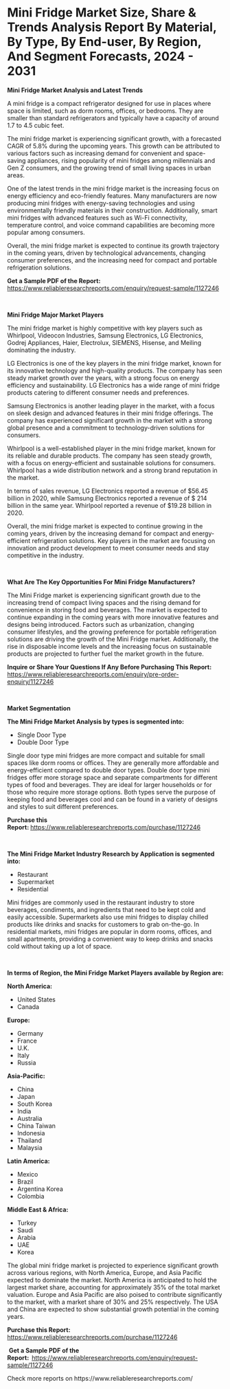 <p><h1>Mini Fridge Market Size, Share & Trends Analysis Report By Material, By Type, By End-user, By Region, And Segment Forecasts, 2024 - 2031</h1></p><p><strong>Mini Fridge Market Analysis and Latest Trends</strong></p>
<p><p>A mini fridge is a compact refrigerator designed for use in places where space is limited, such as dorm rooms, offices, or bedrooms. They are smaller than standard refrigerators and typically have a capacity of around 1.7 to 4.5 cubic feet.</p><p>The mini fridge market is experiencing significant growth, with a forecasted CAGR of 5.8% during the upcoming years. This growth can be attributed to various factors such as increasing demand for convenient and space-saving appliances, rising popularity of mini fridges among millennials and Gen Z consumers, and the growing trend of small living spaces in urban areas.</p><p>One of the latest trends in the mini fridge market is the increasing focus on energy efficiency and eco-friendly features. Many manufacturers are now producing mini fridges with energy-saving technologies and using environmentally friendly materials in their construction. Additionally, smart mini fridges with advanced features such as Wi-Fi connectivity, temperature control, and voice command capabilities are becoming more popular among consumers.</p><p>Overall, the mini fridge market is expected to continue its growth trajectory in the coming years, driven by technological advancements, changing consumer preferences, and the increasing need for compact and portable refrigeration solutions.</p></p>
<p><strong>Get a Sample PDF of the Report:&nbsp;</strong> <a href="https://www.reliableresearchreports.com/enquiry/request-sample/1127246">https://www.reliableresearchreports.com/enquiry/request-sample/1127246</a></p>
<p>&nbsp;</p>
<p><strong>Mini Fridge Major Market Players</strong></p>
<p><p>The mini fridge market is highly competitive with key players such as Whirlpool, Videocon Industries, Samsung Electronics, LG Electronics, Godrej Appliances, Haier, Electrolux, SIEMENS, Hisense, and Meiling dominating the industry.</p><p>LG Electronics is one of the key players in the mini fridge market, known for its innovative technology and high-quality products. The company has seen steady market growth over the years, with a strong focus on energy efficiency and sustainability. LG Electronics has a wide range of mini fridge products catering to different consumer needs and preferences.</p><p>Samsung Electronics is another leading player in the market, with a focus on sleek design and advanced features in their mini fridge offerings. The company has experienced significant growth in the market with a strong global presence and a commitment to technology-driven solutions for consumers.</p><p>Whirlpool is a well-established player in the mini fridge market, known for its reliable and durable products. The company has seen steady growth, with a focus on energy-efficient and sustainable solutions for consumers. Whirlpool has a wide distribution network and a strong brand reputation in the market.</p><p>In terms of sales revenue, LG Electronics reported a revenue of $56.45 billion in 2020, while Samsung Electronics reported a revenue of $ 214 billion in the same year. Whirlpool reported a revenue of $19.28 billion in 2020.</p><p>Overall, the mini fridge market is expected to continue growing in the coming years, driven by the increasing demand for compact and energy-efficient refrigeration solutions. Key players in the market are focusing on innovation and product development to meet consumer needs and stay competitive in the industry.</p></p>
<p>&nbsp;</p>
<p><strong>What Are The Key Opportunities For Mini Fridge Manufacturers?</strong></p>
<p><p>The Mini Fridge market is experiencing significant growth due to the increasing trend of compact living spaces and the rising demand for convenience in storing food and beverages. The market is expected to continue expanding in the coming years with more innovative features and designs being introduced. Factors such as urbanization, changing consumer lifestyles, and the growing preference for portable refrigeration solutions are driving the growth of the Mini Fridge market. Additionally, the rise in disposable income levels and the increasing focus on sustainable products are projected to further fuel the market growth in the future.</p></p>
<p><strong>Inquire or Share Your Questions If Any Before Purchasing This Report:</strong> <a href="https://www.reliableresearchreports.com/enquiry/pre-order-enquiry/1127246">https://www.reliableresearchreports.com/enquiry/pre-order-enquiry/1127246</a></p>
<p>&nbsp;</p>
<p><strong>Market Segmentation</strong></p>
<p><strong>The Mini Fridge Market Analysis by types is segmented into:</strong></p>
<p><ul><li>Single Door Type</li><li>Double Door Type</li></ul></p>
<p><p>Single door type mini fridges are more compact and suitable for small spaces like dorm rooms or offices. They are generally more affordable and energy-efficient compared to double door types. Double door type mini fridges offer more storage space and separate compartments for different types of food and beverages. They are ideal for larger households or for those who require more storage options. Both types serve the purpose of keeping food and beverages cool and can be found in a variety of designs and styles to suit different preferences.</p></p>
<p><strong>Purchase this Report:&nbsp;</strong><a href="https://www.reliableresearchreports.com/purchase/1127246">https://www.reliableresearchreports.com/purchase/1127246</a></p>
<p>&nbsp;</p>
<p><strong>The Mini Fridge Market Industry Research by Application is segmented into:</strong></p>
<p><ul><li>Restaurant</li><li>Supermarket</li><li>Residential</li></ul></p>
<p><p>Mini fridges are commonly used in the restaurant industry to store beverages, condiments, and ingredients that need to be kept cold and easily accessible. Supermarkets also use mini fridges to display chilled products like drinks and snacks for customers to grab on-the-go. In residential markets, mini fridges are popular in dorm rooms, offices, and small apartments, providing a convenient way to keep drinks and snacks cold without taking up a lot of space.</p></p>
<p>&nbsp;</p>
<p><strong>In terms of Region, the Mini Fridge Market Players available by Region are:</strong></p>
<p>
    <p> <strong> North America: </strong>
        <ul>
            <li>United States</li>
            <li>Canada</li>
        </ul>
        </p> 
    <p> <strong> Europe: </strong>
        <ul>
            <li>Germany</li>
            <li>France</li>
            <li>U.K.</li>
            <li>Italy</li>
            <li>Russia</li>
        </ul>
        </p> 
    <p> <strong> Asia-Pacific: </strong>
        <ul>
            <li>China</li>
            <li>Japan</li>
            <li>South Korea</li>
            <li>India</li>
            <li>Australia</li>
            <li>China Taiwan</li>
            <li>Indonesia</li>
            <li>Thailand</li>
            <li>Malaysia</li>
        </ul>
        </p> 
    <p> <strong> Latin America: </strong>
        <ul>
            <li>Mexico</li>
            <li>Brazil</li>
            <li>Argentina Korea</li>
            <li>Colombia</li>
        </ul>
        </p> 
    <p> <strong> Middle East & Africa: </strong>
        <ul>
            <li>Turkey</li>
            <li>Saudi</li>
            <li>Arabia</li>
            <li>UAE</li>
            <li>Korea</li>
        </ul>
    </p>
    </p>
<p><p>The global mini fridge market is projected to experience significant growth across various regions, with North America, Europe, and Asia Pacific expected to dominate the market. North America is anticipated to hold the largest market share, accounting for approximately 35% of the total market valuation. Europe and Asia Pacific are also poised to contribute significantly to the market, with a market share of 30% and 25% respectively. The USA and China are expected to show substantial growth potential in the coming years.</p></p>
<p><strong>Purchase this Report: </strong><a href="https://www.reliableresearchreports.com/purchase/1127246">https://www.reliableresearchreports.com/purchase/1127246</a></p>
<p>&nbsp;<strong>Get a Sample PDF of the Report:&nbsp;&nbsp;</strong><a href="https://www.reliableresearchreports.com/enquiry/request-sample/1127246">https://www.reliableresearchreports.com/enquiry/request-sample/1127246</a></p>
<p><strong></strong></p>
<p>Check more reports on https://www.reliableresearchreports.com/</p>